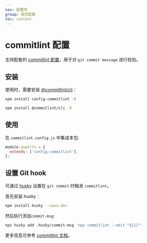 ```yaml
---
nav: 配置项
group: 规范配置
toc: content
---
```


# commitlint 配置

支持配套的 [commitlint 配置](https://commitlint.js.org/#/concepts-shareable-config)，用于对 `git commit message` 进行校验。

## 安装

使用时，需要安装 [@commitlint/cli](https://www.npmjs.com/package/@commitlint/cli)：

```bash
npm install config-commitlint -D
```

```bash
npm install @commitlint/cli -D
```

## 使用

在 `commitlint.config.js` 中集成本包:

```javascript
module.exports = {
  extends: ['config-commitlint'],
};
```

## 设置 Git hook

可通过 [husky](https://www.npmjs.com/package/husky) 设置在 `git commit` 时触发 `commitlint`。

首先安装 husky：

```bash
npm install husky --save-dev
```

然后执行添加`commit-msg`:

```bash
npx husky add .husky/commit-msg 'npx commitlint --edit "${1}"'
```

更多信息可参考 [commitlint 文档](https://commitlint.js.org/#/guides-local-setup?id=install-husky)。
